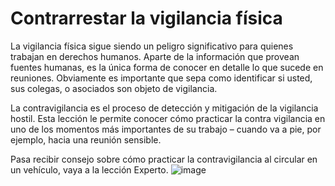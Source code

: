 [Title]: # (Contrarrestar la vigilancia física)
[Order]: # (0)

# Contrarrestar la vigilancia física

La vigilancia física sigue siendo un peligro significativo para quienes trabajan en derechos humanos. Aparte de la información que provean fuentes humanas, es la única forma de conocer en detalle lo que sucede en reuniones. Obviamente es importante que sepa como identificar si usted, sus colegas, o asociados son objeto de vigilancia.

La contravigilancia es el proceso de detección y mitigación de la vigilancia hostil. Esta lección le permite conocer cómo practicar la contra vigilancia en uno de los momentos más importantes de su trabajo – cuando va a pie, por ejemplo, hacia una reunión sensible.

Pasa recibir consejo sobre cómo practicar la contravigilancia al circular en un vehículo, vaya a la lección Experto.
![image](surveillance2.png)
